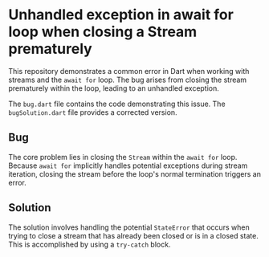 # Unhandled exception in await for loop when closing a Stream prematurely

This repository demonstrates a common error in Dart when working with streams and the `await for` loop.  The bug arises from closing the stream prematurely within the loop, leading to an unhandled exception.

The `bug.dart` file contains the code demonstrating this issue. The `bugSolution.dart` file provides a corrected version.

## Bug

The core problem lies in closing the `Stream` within the `await for` loop. Because `await for` implicitly handles potential exceptions during stream iteration, closing the stream before the loop's normal termination triggers an error.

## Solution

The solution involves handling the potential `StateError` that occurs when trying to close a stream that has already been closed or is in a closed state.  This is accomplished by using a `try-catch` block.